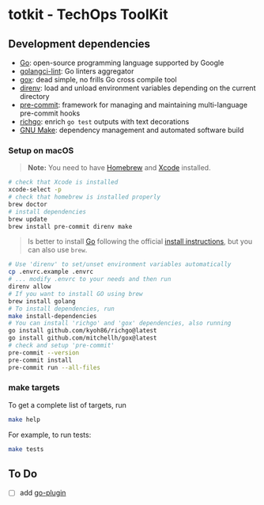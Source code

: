 # totkit - TechOps ToolKit

## Development dependencies

- [Go](https://go.dev/):
    open-source programming language supported by Google
- [golangci-lint](https://golangci-lint.run/):
    Go linters aggregator
- [gox](https://github.com/mitchellh/gox):
    dead simple, no frills Go cross compile tool
- [direnv](https://direnv.net/):
    load and unload environment variables depending on the current directory
- [pre-commit](https://pre-commit.com/):
    framework for managing and maintaining multi-language pre-commit hooks
- [richgo](https://github.com/kyoh86/richgo):
    enrich `go test` outputs with text decorations
- [GNU Make](https://www.gnu.org/software/make):
    dependency management and automated software build

### Setup on macOS

> **Note:** You need to have [Homebrew](https://brew.sh/)
> and [Xcode](https://developer.apple.com/xcode/) installed.

```sh
# check that Xcode is installed
xcode-select -p
# check that homebrew is installed properly
brew doctor
# install dependencies
brew update
brew install pre-commit direnv make
```

> Is better to install [Go](https://go.dev/) following
> the official [install instructions](https://go.dev/doc/manage-install),
> but you can also use `brew`.

```sh
# Use 'direnv' to set/unset environment variables automatically
cp .envrc.example .envrc
# ... modify .envrc to your needs and then run
direnv allow
# If you want to install GO using brew
brew install golang
# To install dependencies, run
make install-dependencies
# You can install 'richgo' and 'gox' dependencies, also running
go install github.com/kyoh86/richgo@latest
go install github.com/mitchellh/gox@latest
# check and setup 'pre-commit'
pre-commit --version
pre-commit install
pre-commit run --all-files
```

### make targets

To get a complete list of targets, run

```sh
make help
```

For example, to run tests:

```sh
make tests
```

## To Do

- [ ] add [go-plugin](https://github.com/hashicorp/go-plugin)
